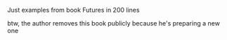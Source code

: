 Just examples from book Futures in 200 lines

btw, the author removes this book publicly because he's preparing a new one